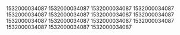 1532000034087
1532000034087
1532000034087
1532000034087
1532000034087
1532000034087
1532000034087
1532000034087
1532000034087
1532000034087
1532000034087
1532000034087
1532000034087
1532000034087
1532000034087